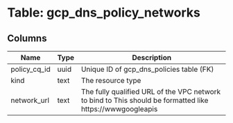 
# Table: gcp_dns_policy_networks

## Columns
| Name        | Type           | Description  |
| ------------- | ------------- | -----  |
|policy_cq_id|uuid|Unique ID of gcp_dns_policies table (FK)|
|kind|text|The resource type|
|network_url|text|The fully qualified URL of the VPC network to bind to This should be formatted like https://wwwgoogleapis|
